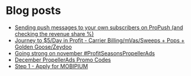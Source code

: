 # Blog posts
<!-- BLOG-POST-LIST:START -->
- [Sending push messages to your own subscribers on ProPush &lpar;and checking the revenue share %&rpar;](https://afflift.com/f/threads/sending-push-messages-to-your-own-subscribers-on-propush-and-checking-the-revenue-share.10040/)
- [Journey to $5/Day in Profit - Carrier Billing/mVas/Sweeps + Pops + Golden Goose/Zeydoo](https://afflift.com/f/threads/journey-to-5-day-in-profit-carrier-billing-mvas-sweeps-pops-golden-goose-zeydoo.9971/)
- [Going strong on november #ProfitSeasonsPropellerAds](https://afflift.com/f/threads/going-strong-on-november-profitseasonspropellerads.9957/)
- [December PropellerAds Promo Codes](https://afflift.com/f/threads/december-propellerads-promo-codes.10021/)
- [Step 1 - Apply for MOBIPIUM](https://afflift.com/f/threads/step-1-apply-for-mobipium.2938/)
<!-- BLOG-POST-LIST:END -->
